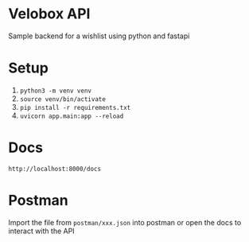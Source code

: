 # Velobox API
Sample backend for a wishlist using python and fastapi

# Setup
1. `python3 -m venv venv`
2. `source venv/bin/activate`
3. `pip install -r requirements.txt`
4. `uvicorn app.main:app --reload`

# Docs
`http://localhost:8000/docs`

# Postman
Import the file from `postman/xxx.json` into postman or open the docs to interact with the API
